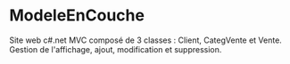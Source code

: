 # ModeleEnCouche
Site web c#.net MVC composé de 3 classes : Client, CategVente et Vente. Gestion de l'affichage, ajout, modification et suppression.

